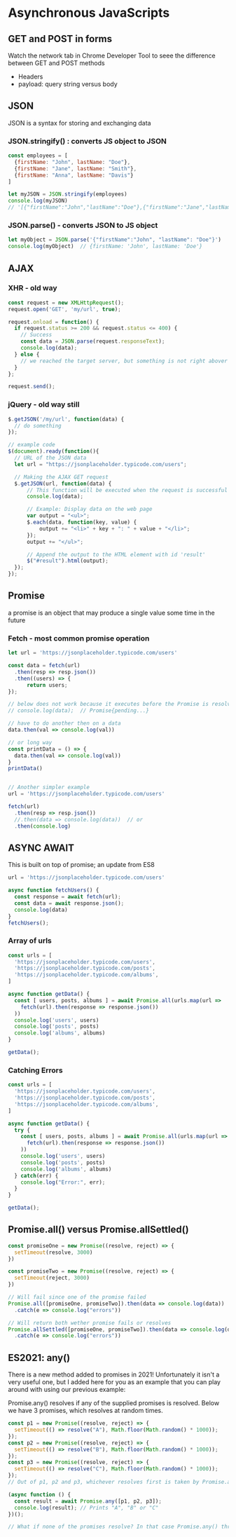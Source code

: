 # Asynchronous JavaScripts

## GET and POST in forms
Watch the network tab in Chrome Developer Tool to seee the difference between GET and POST methods
 - Headers
 - payload: query string versus body

## JSON
JSON is a syntax for storing and exchanging data

### JSON.stringify() : converts JS object to JSON
```js
const employees = [
  {firstName: "John", lastName: "Doe"},
  {firstName: "Jane", lastName: "Smith"},
  {firstName: "Anna", lastName: "Davis"}
]

let myJSON = JSON.stringify(employees)
console.log(myJSON) 
// '[{"firstName":"John","lastName":"Doe"},{"firstName":"Jane","lastName":"Smith"},{"firstName":"Anna","lastName":"Davis"}]'
```

### JSON.parse() - converts JSON to JS object
```js
let myObject = JSON.parse('{"firstName":"John", "lastName": "Doe"}')
console.log(myObject)  // {firstName: 'John', lastName: 'Doe'}

```

## AJAX

### XHR - old way
```js
const request = new XMLHttpRequest();
request.open('GET', 'my/url', true);

request.onload = function() {
  if request.status >= 200 && request.status <= 400) {
    // Success
    const data = JSON.parse(request.responseText);
    console.log(data);
  } else {
    // we reached the target server, but something is not right abover
  }
};

request.send();
```

### jQuery - old way still
```js
$.getJSON('/my/url', function(data) {
  // do something
});

// example code
$(document).ready(function(){
  // URL of the JSON data
  let url = "https://jsonplaceholder.typicode.com/users";

  // Making the AJAX GET request
  $.getJSON(url, function(data) {
      // This function will be executed when the request is successful
      console.log(data);

      // Example: Display data on the web page
      var output = "<ul>";
      $.each(data, function(key, value) {
          output += "<li>" + key + ": " + value + "</li>";
      });
      output += "</ul>";

      // Append the output to the HTML element with id 'result'
      $("#result").html(output);
  });
});
```


## Promise
a promise is an object that may produce a single value some time in the future

### Fetch - most common promise operation

```js
let url = 'https://jsonplaceholder.typicode.com/users'

const data = fetch(url)
  .then(resp => resp.json())
  .then((users) => {
      return users;
});

// below does not work because it executes before the Promise is resolve
// console.log(data);  // Promise{pending...}

// have to do another then on a data
data.then(val => console.log(val))

// or long way
const printData = () => {
  data.then(val => console.log(val))
}
printData()


// Another simpler example
url = 'https://jsonplaceholder.typicode.com/users'

fetch(url)
  .then(resp => resp.json())
  //.then(data => console.log(data))  // or
  .then(console.log)

```

## ASYNC AWAIT
This is built on top of promise; an update from ES8

``` js
url = 'https://jsonplaceholder.typicode.com/users'

async function fetchUsers() {
  const response = await fetch(url);
  const data = await response.json();
  console.log(data)
}
fetchUsers();

```

### Array of urls
``` js
const urls = [
  'https://jsonplaceholder.typicode.com/users',
  'https://jsonplaceholder.typicode.com/posts',
  'https://jsonplaceholder.typicode.com/albums',
]

async function getData() {
  const [ users, posts, albums ] = await Promise.all(urls.map(url =>
    fetch(url).then(response => response.json())
  ))
  console.log('users', users)
  console.log('posts', posts)
  console.log('albums', albums)
}

getData();

```

### Catching Errors

``` js
const urls = [
  'https://jsonplaceholder.typicode.com/users',
  'https://jsonplaceholder.typicode.com/posts',
  'https://jsonplaceholder.typicode.com/albums',
]

async function getData() {
  try {
    const [ users, posts, albums ] = await Promise.all(urls.map(url =>
      fetch(url).then(response => response.json())
    ))
    console.log('users', users)
    console.log('posts', posts)
    console.log('albums', albums)
  } catch(err) {
    console.log("Error:", err);
  }
}

getData();
```


## Promise.all() versus Promise.allSettled()

``` js
const promiseOne = new Promise((resolve, reject) => {
  setTimeout(resolve, 3000)
})

const promiseTwo = new Promise((resolve, reject) => {
  setTimeout(reject, 3000)
})

// Will fail since one of the promise failed
Promise.all([promiseOne, promiseTwo]).then(data => console.log(data))
  .catch(e => console.log("errors"))

// Will return both wether promise fails or resolves
Promise.allSettled([promiseOne, promiseTwo]).then(data => console.log(data))
  .catch(e => console.log("errors"))

```

## ES2021: any()
There is a new method added to promises in 2021! Unfortunately it isn't a very useful one, but I added here for you as an example that you can play around with using our previous example:

Promise.any() resolves if any of the supplied promises is resolved. Below we have 3 promises, which resolves at random times.

``` js
const p1 = new Promise((resolve, reject) => {
  setTimeout(() => resolve("A"), Math.floor(Math.random() * 1000));
});
const p2 = new Promise((resolve, reject) => {
  setTimeout(() => resolve("B"), Math.floor(Math.random() * 1000));
});
const p3 = new Promise((resolve, reject) => {
  setTimeout(() => resolve("C"), Math.floor(Math.random() * 1000));
});
// Out of p1, p2 and p3, whichever resolves first is taken by Promise.any().

(async function () {
  const result = await Promise.any([p1, p2, p3]);
  console.log(result); // Prints "A", "B" or "C"
})();

// What if none of the promises resolve? In that case Promise.any() throws an error!
```
